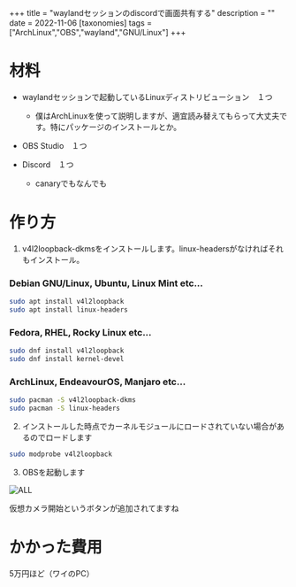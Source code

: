 +++
title = "waylandセッションのdiscordで画面共有する"
description = ""
date = 2022-11-06
[taxonomies]
tags = ["ArchLinux","OBS","wayland","GNU/Linux"]
+++

# 材料
- waylandセッションで起動しているLinuxディストリビューション　１つ
    - 僕はArchLinuxを使って説明しますが、適宜読み替えてもらって大丈夫です。特にパッケージのインストールとか。

- OBS Studio　１つ

- Discord　１つ
    - canaryでもなんでも

# 作り方

1. v4l2loopback-dkmsをインストールします。linux-headersがなければそれもインストール。

### Debian GNU/Linux, Ubuntu, Linux Mint etc...

```bash
sudo apt install v4l2loopback
sudo apt install linux-headers
```

### Fedora, RHEL, Rocky Linux etc...

```bash
sudo dnf install v4l2loopback
sudo dnf install kernel-devel
```
### ArchLinux, EndeavourOS, Manjaro etc...

```bash
sudo pacman -S v4l2loopback-dkms
sudo pacman -S linux-headers
```

2. インストールした時点でカーネルモジュールにロードされていない場合があるのでロードします

```bash
sudo modprobe v4l2loopback
```

3. OBSを起動します

![ALL](/old_material/vscreen.png)

仮想カメラ開始というボタンが追加されてますね


# かかった費用

5万円ほど（ワイのPC）
